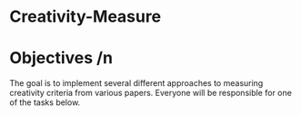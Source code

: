 # Creativity-Measure

# Objectives /n
The goal is to implement several different approaches to measuring creativity criteria from various papers. Everyone will be responsible for one of the tasks below.
